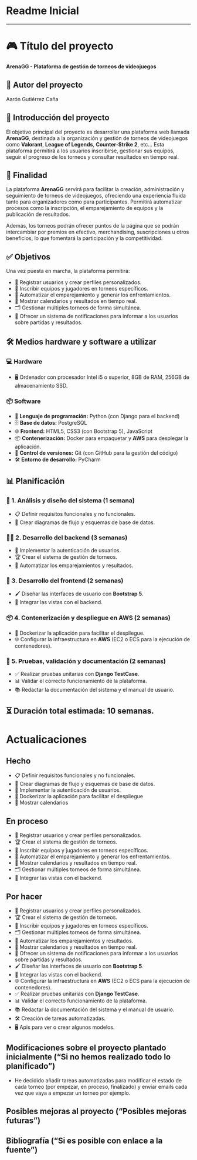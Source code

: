 # Readme Inicial
---
# 🎮 Título del proyecto

**ArenaGG - Plataforma de gestión de torneos de videojuegos**

## 👤 Autor del proyecto

Aarón Gutiérrez Caña

## 📖 Introducción del proyecto

El objetivo principal del proyecto es desarrollar una plataforma web llamada **ArenaGG**, destinada a la organización y gestión de torneos de videojuegos como **Valorant**, **League of Legends**, **Counter-Strike 2**, etc... Esta plataforma permitirá a los usuarios inscribirse, gestionar sus equipos, seguir el progreso de los torneos y consultar resultados en tiempo real. 

## 🎯 Finalidad

La plataforma **ArenaGG** servirá para facilitar la creación, administración y seguimiento de torneos de videojuegos, ofreciendo una experiencia fluida tanto para organizadores como para participantes. Permitirá automatizar procesos como la inscripción, el emparejamiento de equipos y la publicación de resultados.

Además, los torneos podrán ofrecer puntos de la página que se podrán intercambiar por premios en efectivo, merchandising, suscripciones u otros beneficios, lo que fomentará la participación y la competitividad.

## ✅ Objetivos

Una vez puesta en marcha, la plataforma permitirá:

- 🔐 Registrar usuarios y crear perfiles personalizados.
- 📝 Inscribir equipos y jugadores en torneos específicos.
- 🔄 Automatizar el emparejamiento y generar los enfrentamientos.
- 📅 Mostrar calendarios y resultados en tiempo real.
- 🗂️ Gestionar múltiples torneos de forma simultánea.
- 🔔 Ofrecer un sistema de notificaciones para informar a los usuarios sobre partidas y resultados.

## 🛠️ Medios hardware y software a utilizar

### 💻 Hardware

- 🖥️ Ordenador con procesador Intel i5 o superior, 8GB de RAM, 256GB de almacenamiento SSD.

### 📦 Software

- 🐍 **Lenguaje de programación:** Python (con Django para el backend)
- 🗄️ **Base de datos:** PostgreSQL
- 🌐 **Frontend:** HTML5, CSS3 (con Bootstrap 5), JavaScript
- 📦 **Contenerización:** Docker para empaquetar y **AWS** para desplegar la aplicación. 
- 🔄 **Control de versiones:** Git (con GitHub para la gestión del código)
- 🛠️ **Entorno de desarrollo:** PyCharm

## 📊 Planificación

### 📌 1. Análisis y diseño del sistema (1 semana)

- 📋 Definir requisitos funcionales y no funcionales.
- 📐 Crear diagramas de flujo y esquemas de base de datos.

### 🧑‍💻 2. Desarrollo del backend (3 semanas)

- 🔑 Implementar la autenticación de usuarios.
- 🏆 Crear el sistema de gestión de torneos.
- 🔢 Automatizar los emparejamientos y resultados.

### 🎨 3. Desarrollo del frontend (2 semanas)

- 🖌️ Diseñar las interfaces de usuario con **Bootstrap 5**.
- 🔗 Integrar las vistas con el backend.

### 📦 4. Contenerización y despliegue en AWS (2 semanas)

- 🐳 Dockerizar la aplicación para facilitar el despliegue.
- 🌐 Configurar la infraestructura en **AWS** (EC2 o ECS para la ejecución de contenedores).

### 🧪 5. Pruebas, validación y documentación (2 semanas)

- ✅ Realizar pruebas unitarias con **Django TestCase**.
- 📊 Validar el correcto funcionamiento de la plataforma.
- 📚 Redactar la documentación del sistema y el manual de usuario.

**⏳ Duración total estimada:** 10 semanas.
---

# Actualicaciones

## Hecho

- 📋 Definir requisitos funcionales y no funcionales.
- 📐 Crear diagramas de flujo y esquemas de base de datos.
- 🔑 Implementar la autenticación de usuarios.
- 🐳 Dockerizar la aplicación para facilitar el despliegue
- 📅 Mostrar calendarios

## En proceso

- 🔐 Registrar usuarios y crear perfiles personalizados.
- 🏆 Crear el sistema de gestión de torneos.
- 📝 Inscribir equipos y jugadores en torneos específicos.
- 🔄 Automatizar el emparejamiento y generar los enfrentamientos.
- 📅 Mostrar calendarios y resultados en tiempo real.
- 🗂️ Gestionar múltiples torneos de forma simultánea.
- 🔗 Integrar las vistas con el backend.

## Por hacer

- 🔐 Registrar usuarios y crear perfiles personalizados.
- 🏆 Crear el sistema de gestión de torneos.
- 📝 Inscribir equipos y jugadores en torneos específicos.
- 🗂️ Gestionar múltiples torneos de forma simultánea.
- 🔢 Automatizar los emparejamientos y resultados.
- 📅 Mostrar calendarios y resultados en tiempo real.
- 🔔 Ofrecer un sistema de notificaciones para informar a los usuarios sobre partidas y resultados.
- 🖌️ Diseñar las interfaces de usuario con **Bootstrap 5**.
- 🔗 Integrar las vistas con el backend.
- 🌐 Configurar la infraestructura en **AWS** (EC2 o ECS para la ejecución de contenedores).
- ✅ Realizar pruebas unitarias con **Django TestCase**.
- 📊 Validar el correcto funcionamiento de la plataforma.
- 📚 Redactar la documentación del sistema y el manual de usuario.
- 🛠️ Creación de tareas automatizadas.
- 🖥️ Apis para ver o crear algunos modelos.

## Modificaciones sobre el proyecto plantado inicialmente (“Si no hemos realizado todo lo planificado”)

- He decidido añadir tareas automatizadas para modificar el estado de cada torneo (por empezar, en proceso, finalizado) y enviar emails cada vez que vaya a empezar un torneo por ejemplo.

## Posibles mejoras al proyecto (“Posibles mejoras futuras”)

## Bibliografía (“Si es posible con enlace a la fuente”)


